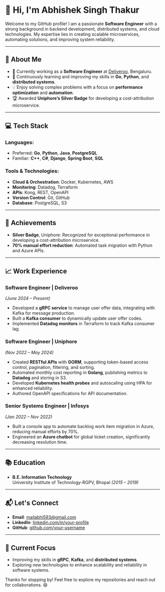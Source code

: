 # 👋 Hi, I'm Abhishek Singh Thakur

Welcome to my GitHub profile! I am a passionate **Software Engineer** with a strong background in backend development, distributed systems, and cloud technologies. My expertise lies in creating scalable microservices, automating solutions, and improving system reliability.

---

## 🚀 About Me
- 🔭 Currently working as a **Software Engineer** at [Deliveroo](https://deliveroo.co.uk/), Bengaluru.
- 🌱 Continuously learning and improving my skills in **Go**, **Python**, and **distributed systems**.
- 💡 Enjoy solving complex problems with a focus on **performance optimization** and **automation**.
- 🏆 Awarded **Uniphore’s Silver Badge** for developing a cost-attribution microservice.

---

## 💻 Tech Stack

### **Languages:**
- Preferred: **Go**, **Python**, **Java**, **PostgreSQL**
- Familiar: **C++**, **C#**, **Django**, **Spring Boot**, **SQL**

### **Tools & Technologies:**
- **Cloud & Orchestration**: Docker, Kubernetes, AWS
- **Monitoring**: Datadog, Terraform
- **APIs**: Kong, REST, OpenAPI
- **Version Control**: Git, GitHub
- **Database**: PostgreSQL, S3

---

## 🌟 Achievements
- **Silver Badge**, Uniphore: Recognized for exceptional performance in developing a cost-attribution microservice.
- **70% manual effort reduction**: Automated task migration with Python and Azure APIs.

---

## 📈 Work Experience

### **Software Engineer | Deliveroo**
*(June 2024 – Present)*
- Developed a **gRPC service** to manage user offer data, integrating with Kafka for message production.
- Built a **Kafka consumer** to dynamically update user offer codes.
- Implemented **Datadog monitors** in Terraform to track Kafka consumer lag.

### **Software Engineer | Uniphore**  
*(Nov 2022 – May 2024)*
- Created **RESTful APIs** with **GORM**, supporting token-based access control, pagination, filtering, and sorting.
- Automated monthly cost reporting in **Golang**, publishing metrics to **Datadog** and storing in S3.
- Developed **Kubernetes health probes** and autoscaling using HPA for enhanced reliability.
- Authored OpenAPI specifications for API documentation.

### **Senior Systems Engineer | Infosys**  
*(Jan 2022 – Nov 2022)*
- Built a console app to automate backlog work item migration in Azure, reducing manual efforts by 70%.
- Engineered an **Azure chatbot** for global ticket creation, significantly decreasing resolution time.

---

## 📚 Education
- **B.E. Information Technology**  
  University Institute of Technology-RGPV, Bhopal *(2015 – 2019)*

---

## 📬 Let's Connect
- **Email**: [mailabhi593@gmail.com](mailto:mailabhi593@gmail.com)  
- **LinkedIn**: [linkedin.com/in/your-profile](https://www.linkedin.com/in/abhishek-singh-thakur-281ab51a7/)  
- **GitHub**: [github.com/your-username](https://github.com/abhiabhi0)  

---

## 🌱 Current Focus
- Improving my skills in **gRPC**, **Kafka**, and **distributed systems**.
- Exploring new technologies to enhance scalability and reliability in software systems.

Thanks for stopping by! Feel free to explore my repositories and reach out for collaborations. 😄

